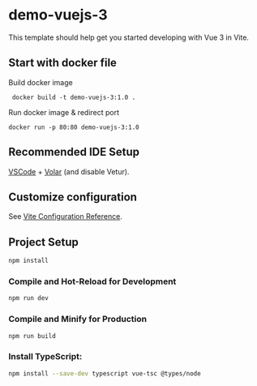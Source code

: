 # demo-vuejs-3

This template should help get you started developing with Vue 3 in Vite.

## Start with docker file

Build docker image
```
 docker build -t demo-vuejs-3:1.0 .
```

Run docker image & redirect port
```
docker run -p 80:80 demo-vuejs-3:1.0
```

## Recommended IDE Setup

[VSCode](https://code.visualstudio.com/) + [Volar](https://marketplace.visualstudio.com/items?itemName=Vue.volar) (and disable Vetur).

## Customize configuration

See [Vite Configuration Reference](https://vite.dev/config/).

## Project Setup

```sh
npm install
```

### Compile and Hot-Reload for Development

```sh
npm run dev
```

### Compile and Minify for Production

```sh
npm run build
```

### Install TypeScript:

```sh
npm install --save-dev typescript vue-tsc @types/node
```